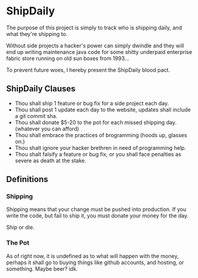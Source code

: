 # ShipDaily

The purpose of this project is simply to track who is shipping daily, and what they're shipping to.

Without side projects a hacker's power can simply dwindle and they will end up writing maintenance java code for some shitty underpaid enterprise fabric store running on old sun boxes from 1993...

To prevent future woes, I hereby present the ShipDaily blood pact.


## ShipDaily Clauses

* Thou shall ship 1 feature or bug fix for a side project each day.
* Thou shall post 1 update each day to the website, updates shall include a git commit sha.
* Thou shall donate $5-20 to the pot for each missed shipping day. (whatever you can afford)
* Thou shall embrace the practices of brogramming (hoods up, glasses on.) 
* Thou shalt ignore your hacker brethren in need of programming help.
* Thou shalt falsify a feature or bug fix, or you shall face penalties as severe as death at the stake.

## Definitions

### Shipping

Shipping means that your change must be pushed into production. If you write the code, but fail to ship it, you must donate your money for the day.

Ship or die.

### The Pot

As of right now, it is undefined as to what will happen with the money, perhaps it shall go to buying things like github accounts, and hosting, or something. Maybe beer? idk.


